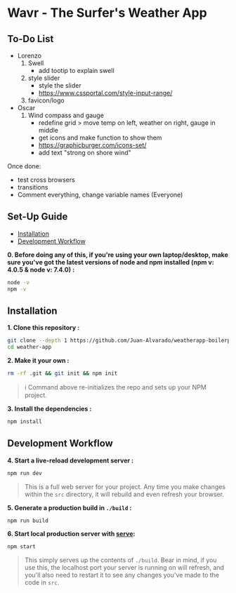 # Wavr - The Surfer's Weather App

## To-Do List
- Lorenzo
    1. Swell
        - add tootip to explain swell
    2. style slider
        - style the slider
        - https://www.cssportal.com/style-input-range/
    3. favicon/logo
- Oscar
    1. Wind compass and gauge
        - redefine grid > move temp on left, weather on right, gauge in middle
        - get icons and make function to show them 
        - https://graphicburger.com/icons-set/
        - add text "strong on shore wind"

Once done:
- test cross browsers
- transitions
- Comment everything, change variable names (Everyone)

## Set-Up Guide
- [Installation](#installation)
- [Development Workflow](#development-workflow)

**0. Before doing any of this, if you're using your own laptop/desktop, make sure you've got the latest versions of node and npm installed (npm v: 4.0.5 & node v: 7.4.0) :**

```sh
node -v
npm -v
```

## Installation

**1. Clone this repository :**

```sh
git clone --depth 1 https://github.com/Juan-Alvarado/weatherapp-boilerplate.git weather-app
cd weather-app
```

**2. Make it your own :**

```sh
rm -rf .git && git init && npm init
```

> :information_source: Command above re-initializes the repo and sets up your NPM project.


**3. Install the dependencies :**

```sh
npm install
```

## Development Workflow


**4. Start a live-reload development server :**

```sh
npm run dev
```

> This is a full web server for your project. Any time you make changes within the `src` directory, it will rebuild and even refresh your browser.


**5. Generate a production build in `./build` :**

```sh
npm run build
```

**6. Start local production server with [serve](https://github.com/zeit/serve):**

```sh
npm start
```

> This simply serves up the contents of `./build`. Bear in mind, if you use this, the localhost port your server is running on will refresh, and you'll also need to restart it to see any changes you've made to the code in `src`.
